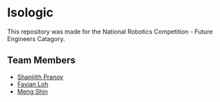 # Isologic
This repository was made for the National Robotics Competition - Future Engineers Catagory.
## Team Members
- [Shanjiith Pranov](https://github.com/Shanjiith-Pranov) 
- [Favian Loh]()
- [Meng Shin]()
